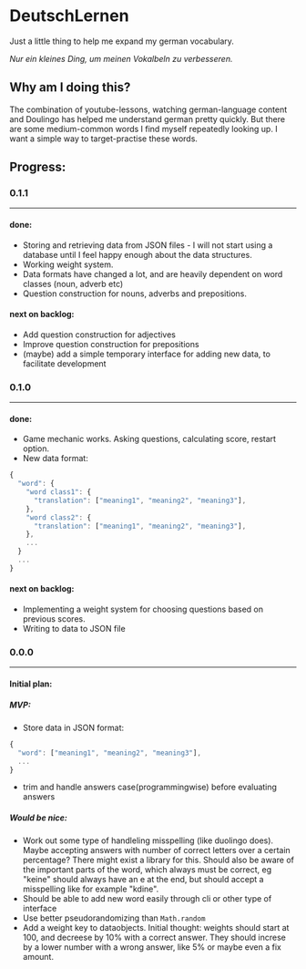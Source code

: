 # DeutschLernen
Just a little thing to help me expand my german vocabulary.

*Nur ein kleines Ding, um meinen Vokalbeln zu verbesseren.*

## Why am I doing this?
The combination of youtube-lessons, watching german-language content and Doulingo has helped me understand german pretty quickly. But there are some medium-common words I find myself repeatedly looking up. I want a simple way to target-practise these words. 

## Progress:
### 0.1.1
<hr>

#### done:
* Storing and retrieving data from JSON files - I will not start using a database until I feel happy enough about the data structures.
* Working weight system.
* Data formats have changed a lot, and are heavily dependent on word classes (noun, adverb etc)
* Question construction for nouns, adverbs and prepositions.

#### next on backlog:
* Add question construction for adjectives
* Improve question construction for prepositions
* (maybe) add a simple temporary interface for adding new data, to facilitate development

### 0.1.0
<hr>

#### done:
* Game mechanic works. Asking questions, calculating score, restart option.
* New data format: 
```JavaScript
{
  "word": {
    "word class1": {
      "translation": ["meaning1", "meaning2", "meaning3"],
    },
    "word class2": {
      "translation": ["meaning1", "meaning2", "meaning3"],
    },
    ...
  }
  ...
}
```

#### next on backlog:
* Implementing a weight system for choosing questions based on previous scores. 
* Writing to data to JSON file

### 0.0.0
<hr>

#### Initial plan:
##### MVP:
* Store data in JSON format:
```javascript 
{
  "word": ["meaning1", "meaning2", "meaning3"],
  ...
}
```
* trim and handle answers case(programmingwise) before evaluating answers

##### Would be nice: 
* Work out some type of handleling misspelling (like duolingo does). Maybe accepting answers with number of correct letters over a certain percentage? There might exist a library for this. Should also be aware of the important parts of the word, which always must be correct, eg "keine" should always have an e at the end, but should accept a misspelling like for example "kdine".
* Should be able to add new word easily through cli or other type of interface
* Use better pseudorandomizing than ``Math.random``
* Add a weight key to dataobjects. Initial thought: weights should start at 100, and decreese by 10% with a correct answer. They should increse by a lower number with a wrong answer, like 5% or maybe even a fix amount.
